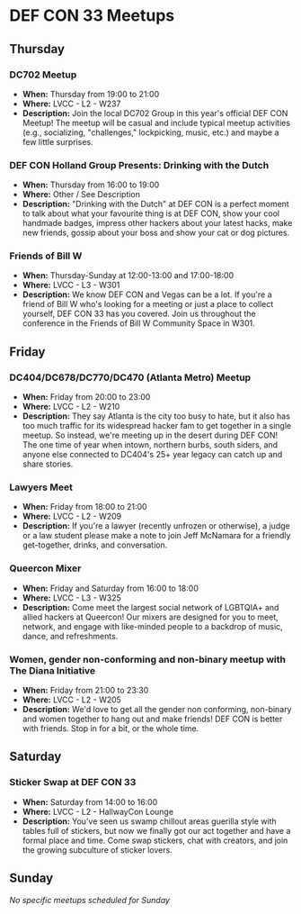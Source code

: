 # DEF CON 33 Meetups

## Thursday

### DC702 Meetup

- **When:** Thursday from 19:00 to 21:00
- **Where:** LVCC - L2 - W237
- **Description:** Join the local DC702 Group in this year's official DEF CON Meetup! The meetup will be casual and include typical meetup activities (e.g., socializing, "challenges," lockpicking, music, etc.) and maybe a few little surprises.

### DEF CON Holland Group Presents: Drinking with the Dutch

- **When:** Thursday from 16:00 to 19:00
- **Where:** Other / See Description
- **Description:** "Drinking with the Dutch" at DEF CON is a perfect moment to talk about what your favourite thing is at DEF CON, show your cool handmade badges, impress other hackers about your latest hacks, make new friends, gossip about your boss and show your cat or dog pictures.

### Friends of Bill W

- **When:** Thursday-Sunday at 12:00-13:00 and 17:00-18:00
- **Where:** LVCC - L3 - W301
- **Description:** We know DEF CON and Vegas can be a lot. If you're a friend of Bill W who's looking for a meeting or just a place to collect yourself, DEF CON 33 has you covered. Join us throughout the conference in the Friends of Bill W Community Space in W301.

## Friday

### DC404/DC678/DC770/DC470 (Atlanta Metro) Meetup

- **When:** Friday from 20:00 to 23:00
- **Where:** LVCC - L2 - W210
- **Description:** They say Atlanta is the city too busy to hate, but it also has too much traffic for its widespread hacker fam to get together in a single meetup. So instead, we're meeting up in the desert during DEF CON! The one time of year when intown, northern burbs, south siders, and anyone else connected to DC404's 25+ year legacy can catch up and share stories.

### Lawyers Meet

- **When:** Friday from 18:00 to 21:00
- **Where:** LVCC - L2 - W209
- **Description:** If you're a lawyer (recently unfrozen or otherwise), a judge or a law student please make a note to join Jeff McNamara for a friendly get-together, drinks, and conversation.

### Queercon Mixer

- **When:** Friday and Saturday from 16:00 to 18:00
- **Where:** LVCC - L3 - W325
- **Description:** Come meet the largest social network of LGBTQIA+ and allied hackers at Queercon! Our mixers are designed for you to meet, network, and engage with like-minded people to a backdrop of music, dance, and refreshments.

### Women, gender non-conforming and non-binary meetup with The Diana Initiative

- **When:** Friday from 21:00 to 23:30
- **Where:** LVCC - L2 - W205
- **Description:** We'd love to get all the gender non conforming, non-binary and women together to hang out and make friends! DEF CON is better with friends. Stop in for a bit, or the whole time.

## Saturday

### Sticker Swap at DEF CON 33

- **When:** Saturday from 14:00 to 16:00
- **Where:** LVCC - L2 - HallwayCon Lounge
- **Description:** You've seen us swamp chillout areas guerilla style with tables full of stickers, but now we finally got our act together and have a formal place and time. Come swap stickers, chat with creators, and join the growing subculture of sticker lovers.

## Sunday

*No specific meetups scheduled for Sunday*

